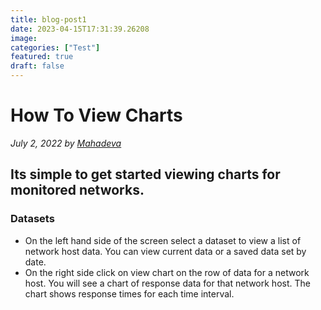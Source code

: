 ```yaml
---
title: blog-post1
date: 2023-04-15T17:31:39.26208
image: 
categories: ["Test"]
featured: true
draft: false
---
```

# How To View Charts

_July 2, 2022 by [Mahadeva](https://www.mahadeva.co.uk)_


## Its simple to get started viewing charts for monitored networks.

### Datasets

- On the left hand side of the screen select a dataset to view a list of network host data. You can view current data or a saved data set by date.
- On the right side click on view chart on the row of data for a network host. You will see a chart of response data for that network host. The chart shows response times for each time interval.



